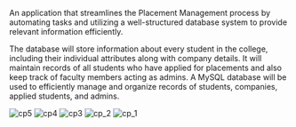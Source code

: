 An application that streamlines the Placement Management process by automating tasks and utilizing a well-structured database system to provide relevant information efficiently.

The database will store information about every student in the college, including their individual attributes along with company details. It will maintain records of all students who have applied for placements and also keep track of faculty members acting as admins. A MySQL database will be used to efficiently manage and organize records of students, companies, applied students, and admins.

![cp5](https://github.com/user-attachments/assets/11bcd5b5-1c43-43e9-b662-ff75570e6acb)
![cp4](https://github.com/user-attachments/assets/b3933d56-9b87-480f-a301-158e2d06edc2)
![cp3](https://github.com/user-attachments/assets/558e8022-3fcb-42b1-ace6-8eb7618650eb)
![cp_2](https://github.com/user-attachments/assets/c3ca7d4c-9b8e-4045-a10e-43755f0c1edb)
![cp_1](https://github.com/user-attachments/assets/4a211b28-e038-4849-9dd4-7dc94725902c)






